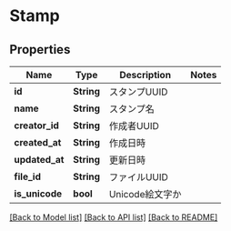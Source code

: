# Stamp

## Properties

Name | Type | Description | Notes
------------ | ------------- | ------------- | -------------
**id** | **String** | スタンプUUID | 
**name** | **String** | スタンプ名 | 
**creator_id** | **String** | 作成者UUID | 
**created_at** | **String** | 作成日時 | 
**updated_at** | **String** | 更新日時 | 
**file_id** | **String** | ファイルUUID | 
**is_unicode** | **bool** | Unicode絵文字か | 

[[Back to Model list]](../README.md#documentation-for-models) [[Back to API list]](../README.md#documentation-for-api-endpoints) [[Back to README]](../README.md)


